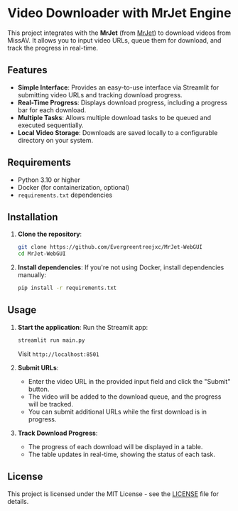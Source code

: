 # Video Downloader with MrJet Engine

This project integrates with the **MrJet** (from [MrJet](https://github.com/cailurus/mrjet)) to download videos from MissAV. It allows you to input video URLs, queue them for download, and track the progress in real-time.

## Features

- **Simple Interface**: Provides an easy-to-use interface via Streamlit for submitting video URLs and tracking download progress.
- **Real-Time Progress**: Displays download progress, including a progress bar for each download.
- **Multiple Tasks**: Allows multiple download tasks to be queued and executed sequentially.
- **Local Video Storage**: Downloads are saved locally to a configurable directory on your system.

## Requirements

- Python 3.10 or higher
- Docker (for containerization, optional)
- `requirements.txt` dependencies

## Installation

1. **Clone the repository**:

   ```bash
   git clone https://github.com/Evergreentreejxc/MrJet-WebGUI
   cd MrJet-WebGUI
   ```

2. **Install dependencies**:
   If you're not using Docker, install dependencies manually:

   ```bash
   pip install -r requirements.txt
   ```

## Usage

1. **Start the application**:
   Run the Streamlit app:

   ```bash
   streamlit run main.py
   ```

   Visit `http://localhost:8501`

2. **Submit URLs**:

   - Enter the video URL in the provided input field and click the "Submit" button.
   - The video will be added to the download queue, and the progress will be tracked.
   - You can submit additional URLs while the first download is in progress.

3. **Track Download Progress**:
   - The progress of each download will be displayed in a table.
   - The table updates in real-time, showing the status of each task.

## License

This project is licensed under the MIT License - see the [LICENSE](LICENSE) file for details.
